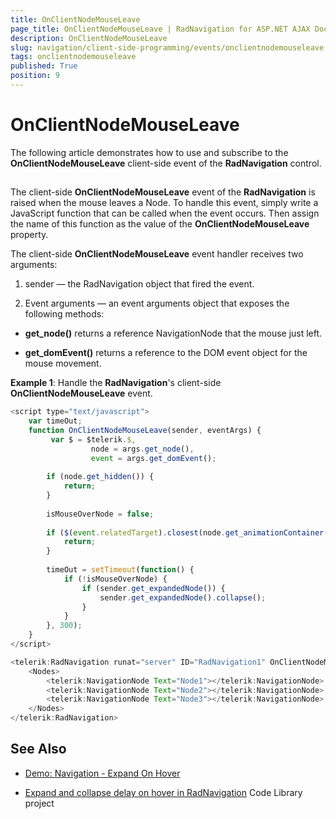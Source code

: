 ```yaml
---
title: OnClientNodeMouseLeave
page_title: OnClientNodeMouseLeave | RadNavigation for ASP.NET AJAX Documentation
description: OnClientNodeMouseLeave
slug: navigation/client-side-programming/events/onclientnodemouseleave
tags: onclientnodemouseleave
published: True
position: 9
---
```


# OnClientNodeMouseLeave

The following article demonstrates how to use and subscribe to the **OnClientNodeMouseLeave** client-side event of the **RadNavigation** control.

## 

The client-side **OnClientNodeMouseLeave** event of the **RadNavigation** is raised when the mouse leaves a Node. To handle this event, simply write a JavaScript function that can be called when the event occurs. Then assign the name of this function as the value of the **OnClientNodeMouseLeave** property. 

The client-side **OnClientNodeMouseLeave** event handler receives two arguments:

1. sender — the RadNavigation object that fired the event.

1. Event arguments — an event arguments object that exposes the following methods:

* **get_node()** returns a reference NavigationNode that the mouse just left.

* **get_domEvent()** returns a reference to the DOM event object for the mouse movement.


**Example 1**: Handle the **RadNavigation**'s client-side **OnClientNodeMouseLeave** event.

````JavaScript
<script type="text/javascript">
    var timeOut;
	function OnClientNodeMouseLeave(sender, eventArgs) {
		 var $ = $telerik.$,
                  node = args.get_node(),
                  event = args.get_domEvent();
 
        if (node.get_hidden()) {
            return;
        }
 
        isMouseOverNode = false;
 
        if ($(event.relatedTarget).closest(node.get_animationContainer()).length > 0) {
            return;
        }
 
        timeOut = setTimeout(function() {
            if (!isMouseOverNode) {
                if (sender.get_expandedNode()) {
                    sender.get_expandedNode().collapse();
                }
            }
        }, 300);
	}
</script>

<telerik:RadNavigation runat="server" ID="RadNavigation1" OnClientNodeMouseLeave="OnClientNodeMouseLeave">
	<Nodes>
		<telerik:NavigationNode Text="Node1"></telerik:NavigationNode>
		<telerik:NavigationNode Text="Node2"></telerik:NavigationNode>
		<telerik:NavigationNode Text="Node3"></telerik:NavigationNode>
	</Nodes>
</telerik:RadNavigation>
````

## See Also

* [Demo: Navigation - Expand On Hover](http://demos.telerik.com/aspnet-ajax/navigation/functionality/expand-on-hover/defaultcs.aspx)

* [Expand and collapse delay on hover in RadNavigation](https://www.telerik.com/support/code-library/expand-and-collapse-delay-on-hover-in-radnavigation) Code Library project
 